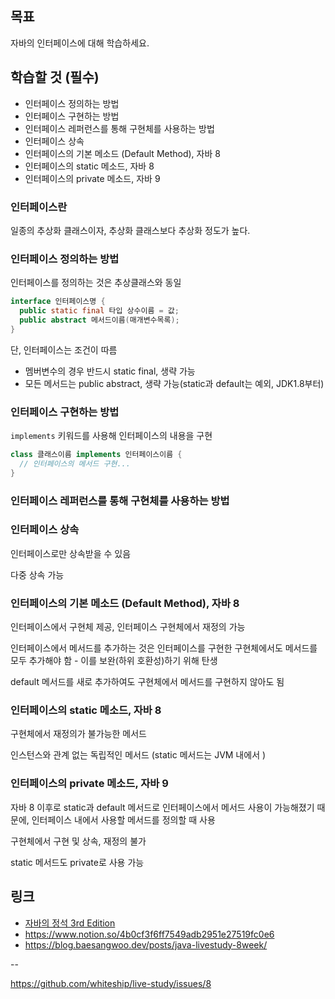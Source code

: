 ## 목표

자바의 인터페이스에 대해 학습하세요.

## 학습할 것 (필수)

- 인터페이스 정의하는 방법
- 인터페이스 구현하는 방법
- 인터페이스 레퍼런스를 통해 구현체를 사용하는 방법
- 인터페이스 상속
- 인터페이스의 기본 메소드 (Default Method), 자바 8
- 인터페이스의 static 메소드, 자바 8
- 인터페이스의 private 메소드, 자바 9

### 인터페이스란

일종의 추상화 클래스이자, 추상화 클래스보다 추상화 정도가 높다.

### 인터페이스 정의하는 방법

인터페이스를 정의하는 것은 추상클래스와 동일

```java
interface 인터페이스명 {
  public static final 타입 상수이름 = 값;
  public abstract 메서드이름(매개변수목록);
}
```

단, 인터페이스는 조건이 따름

- 멤버변수의 경우 반드시 static final, 생략 가능
- 모든 메서드는 public abstract, 생략 가능(static과 default는 예외, JDK1.8부터)

### 인터페이스 구현하는 방법

`implements` 키워드를 사용해 인터페이스의 내용을 구현

```java
class 클래스이름 implements 인터페이스이름 {
  // 인터페이스의 메서드 구현...
}
```

### 인터페이스 레퍼런스를 통해 구현체를 사용하는 방법

### 인터페이스 상속

인터페이스로만 상속받을 수 있음

다중 상속 가능

### 인터페이스의 기본 메소드 (Default Method), 자바 8

인터페이스에서 구현체 제공, 인터페이스 구현체에서 재정의 가능

인터페이스에서 메서드를 추가하는 것은 인터페이스를 구현한 구현체에서도 메서드를 모두 추가해야 함 - 이를 보완(하위 호환성)하기 위해 탄생

default 메서드를 새로 추가하여도 구현체에서 메서드를 구현하지 않아도 됨

### 인터페이스의 static 메소드, 자바 8

구현체에서 재정의가 불가능한 메서드

인스턴스와 관계 없는 독립적인 메서드 (static 메서드는 JVM 내에서 )

### 인터페이스의 private 메소드, 자바 9

자바 8 이후로 static과 default 메서드로 인터페이스에서 메서드 사용이 가능해졌기 때문에, 인터페이스 내에서 사용할 메서드를 정의할 때 사용

구현체에서 구현 및 상속, 재정의 불가

static 메서드도 private로 사용 가능

## 링크

- [자바의 정석 3rd Edition](http://www.yes24.com/Product/Goods/24259565?OzSrank=4)
- https://www.notion.so/4b0cf3f6ff7549adb2951e27519fc0e6
- https://blog.baesangwoo.dev/posts/java-livestudy-8week/

--

https://github.com/whiteship/live-study/issues/8
